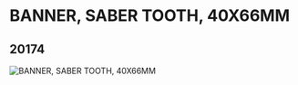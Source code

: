 # BANNER, SABER TOOTH, 40X66MM
## 20174
![BANNER, SABER TOOTH, 40X66MM](https://lc-www-live-s.legocdn.com/media/bricks/5/2/6103708.jpg)